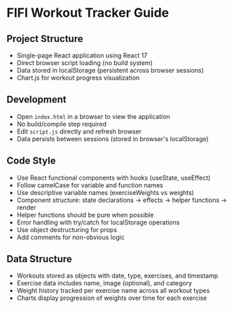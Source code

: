 # FIFI Workout Tracker Guide

## Project Structure
- Single-page React application using React 17
- Direct browser script loading (no build system)
- Data stored in localStorage (persistent across browser sessions)
- Chart.js for workout progress visualization

## Development
- Open `index.html` in a browser to view the application
- No build/compile step required
- Edit `script.js` directly and refresh browser
- Data persists between sessions (stored in browser's localStorage)

## Code Style
- Use React functional components with hooks (useState, useEffect)
- Follow camelCase for variable and function names
- Use descriptive variable names (exerciseWeights vs weights)
- Component structure: state declarations → effects → helper functions → render
- Helper functions should be pure when possible
- Error handling with try/catch for localStorage operations
- Use object destructuring for props
- Add comments for non-obvious logic

## Data Structure
- Workouts stored as objects with date, type, exercises, and timestamp
- Exercise data includes name, image (optional), and category
- Weight history tracked per exercise name across all workout types
- Charts display progression of weights over time for each exercise